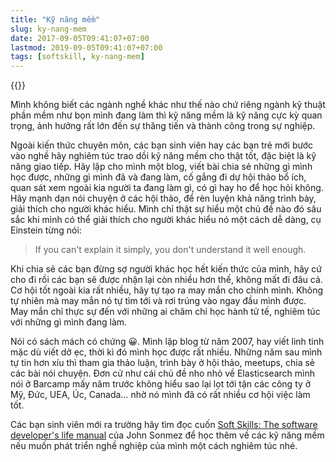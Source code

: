 ```yaml
---
title: "Kỹ năng mềm"
slug: ky-nang-mem
date: 2017-09-05T09:41:07+07:00
lastmod: 2019-09-05T09:41:07+07:00
tags: [softskill, ky-nang-mem]
---
```


{{<imgcap title="Duy Do talked about Elasticsearch at Barcamp 2016" src="/images/posts/duydo_elastcicsearch_at_barcamp2016.jpg">}}

Mình không biết các ngành nghề khác như thế nào chứ riêng ngành kỹ thuật phần mềm như bọn mình đang làm thì kỹ năng mềm là kỹ năng cực kỳ quan trọng, ảnh hưởng rất lớn đến sự thăng tiến và thành công trong sự nghiệp.

<!--more-->

Ngoài kiến thức chuyên môn, các bạn sinh viên hay các bạn trẻ mới bước vào nghề hãy nghiêm túc trao dồi kỹ năng mềm cho thật tốt, đặc biệt là kỹ năng giao tiếp. Hãy lập cho mình một blog, viết bài chia sẻ những gì mình học được, những gì mình đã và đang làm, cố gắng đi dự hội thảo bổ ích, quan sát xem ngoài kia người ta đang làm gì, có gì hay ho để học hỏi không. Hãy mạnh dạn nói chuyện ở các hội thảo, để rèn luyện khả năng trình bày, giải thích cho người khác hiểu. Mình chỉ thật sự hiểu một chủ đề nào đó sâu sắc khi mình có thể giải thích cho người khác hiểu nó một cách dễ dàng, cụ Einstein từng nói:

> If you can't explain it simply, you don't understand it well enough.

Khi chia sẻ các bạn đừng sợ người khác học hết kiến thức của mình, hãy cứ cho đi rồi các bạn sẽ được nhận lại còn nhiều hơn thế, không mất đi đâu cả. Cơ hội tốt ngoài kia rất nhiều, hãy tự tạo ra may mắn cho chính mình. Không tự nhiên mà may mắn nó tự tìm tới và rơi trúng vào ngay đầu mình được. May mắn chỉ thực sự đến với những ai chăm chỉ học hành tử tế, nghiêm túc với những gì mình đang làm.

Nói có sách mách có chứng 😀. Mình lập blog từ năm 2007, hay viết linh tinh mặc dù viết dở ẹc, thời kì đó mình học được rất nhiều. Những năm sau mình tự tin hơn xíu thì tham gia thảo luận, trình bày ở hội thảo, meetups, chia sẻ các bài nói chuyện. Đơn cử như cái chủ đề nho nhỏ về Elasticsearch mình nói ở Barcamp mấy năm trước không hiểu sao lại lọt tới tận các công ty ở Mỹ, Đức, UEA, Úc, Canada… nhờ nó mình đã có rất nhiều cơ hội việc làm tốt.

Các bạn sinh viên mới ra trường hãy tìm đọc cuốn [Soft Skills: The software developer's life manual](https://www.amazon.com/Soft-Skills-Software-Developers-Manual/dp/B0158SJ3EM/ref=sr_1_2?keywords=Soft+Skills%3A+The+software+developer%E2%80%99s+life+manual&qid=1567652157&s=gateway&sr=8-2) của John Sonmez để học thêm về các kỹ năng mềm nếu muốn phát triển nghề nghiệp của mình một cách nghiêm túc nhé.
